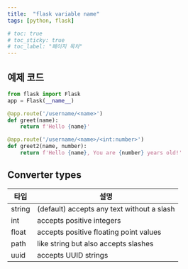 ```yaml
---
title:  "flask variable name"
tags: [python, flask]

# toc: true
# toc_sticky: true
# toc_label: "페이지 목차"
---
```


## 예제 코드
```python
from flask import Flask
app = Flask(__name__)

@app.route('/username/<name>')
def greet(name):
    return f'Hello {name}'

@app.route('/username/<name>/<int:number>')
def greet2(name, number):
    return f'Hello {name}, You are {number} years old!'
```

## Converter types
| 타입 | 설명 |
|---|---|
|string|(default) accepts any text without a slash|
|int|accepts positive integers|
|float|accepts positive floating point values|
|path|like string but also accepts slashes|
|uuid|accepts UUID strings|
